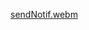 [sendNotif.webm](https://github.com/nurMangg/SimpleNotif/assets/92500812/e0e32000-d35c-4fbc-81d4-3acdb63727d7)
